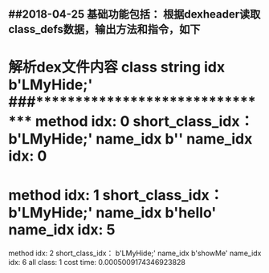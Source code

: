##2018-04-25
基础功能包括：
根据dexheader读取class_defs数据，输出方法和指令，如下
------------------------------------------------------
解析dex文件内容
class string  idx  b'LMyHide;'
###*******************************
method idx: 0
short_class_idx： b'LMyHide;'
name_idx b'<init>'
name_idx idx: 0
==============================
method idx: 1
short_class_idx： b'LMyHide;'
name_idx b'hello'
name_idx idx: 5
==============================
method idx: 2
short_class_idx： b'LMyHide;'
name_idx b'showMe'
name_idx idx: 6
all class: 1
cost time: 0.0005009174346923828
